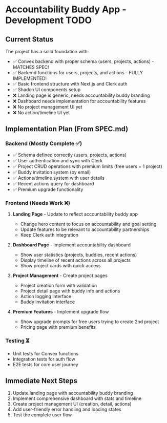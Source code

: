 # Accountability Buddy App - Development TODO

## Current Status
The project has a solid foundation with:
- ✅ Convex backend with proper schema (users, projects, actions) - MATCHES SPEC!
- ✅ Backend functions for users, projects, and actions - FULLY IMPLEMENTED!
- ✅ Basic frontend structure with Next.js and Clerk auth
- ✅ Shadcn UI components setup
- ❌ Landing page is generic, needs accountability buddy branding
- ❌ Dashboard needs implementation for accountability features
- ❌ No project management UI yet
- ❌ No action/timeline UI yet

## Implementation Plan (From SPEC.md)

### Backend (Mostly Complete ✅)
- ✅ Schema defined correctly (users, projects, actions)
- ✅ User authentication and sync with Clerk
- ✅ Project CRUD operations with premium limits (free users = 1 project)
- ✅ Buddy invitation system (by email)
- ✅ Actions/timeline system with user details
- ✅ Recent actions query for dashboard
- ✅ Premium upgrade functionality

### Frontend (Needs Work ❌)
1. **Landing Page** - Update to reflect accountability buddy app
   - Change hero content to focus on accountability and goal setting
   - Update features to be relevant to accountability partnerships
   - Keep Clerk auth integration

2. **Dashboard Page** - Implement accountability dashboard
   - Show user statistics (projects, buddies, recent actions)
   - Display timeline of recent actions across all projects
   - Show project cards with quick access

3. **Project Management** - Create project pages
   - Project creation form with validation
   - Project detail page with buddy info and actions
   - Action logging interface
   - Buddy invitation interface

4. **Premium Features** - Implement upgrade flow
   - Show upgrade prompts for free users trying to create 2nd project
   - Pricing page with premium benefits

### Testing ⏳
- Unit tests for Convex functions
- Integration tests for auth flow
- E2E tests for core user journey

## Immediate Next Steps
1. Update landing page with accountability buddy branding
2. Implement comprehensive dashboard with stats and timeline
3. Create project management UI (creation, detail, actions)
4. Add user-friendly error handling and loading states
5. Test the complete user flow